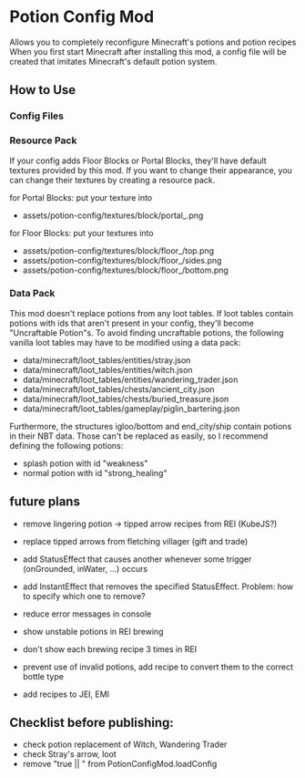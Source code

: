 # Potion Config Mod

Allows you to completely reconfigure Minecraft's potions and potion recipes
When you first start Minecraft after installing this mod, a config file will be created that imitates Minecraft's default potion system.

## How to Use

### Config Files

### Resource Pack

If your config adds Floor Blocks or Portal Blocks, they'll have default textures provided by this mod.
If you want to change their appearance, you can change their textures by creating a resource pack.

for Portal Blocks: put your texture into
- assets/potion-config/textures/block/portal_<potion id>.png

for Floor Blocks: put your textures into
- assets/potion-config/textures/block/floor_<potion id>/top.png
- assets/potion-config/textures/block/floor_<potion id>/sides.png
- assets/potion-config/textures/block/floor_<potion id>/bottom.png

### Data Pack

This mod doesn't replace potions from any loot tables.
If loot tables contain potions with ids that aren't present in your config, they'll become "Uncraftable Potion"s.
To avoid finding uncraftable potions, the following vanilla loot tables may have to be modified using a data pack:
- data/minecraft/loot_tables/entities/stray.json
- data/minecraft/loot_tables/entities/witch.json
- data/minecraft/loot_tables/entities/wandering_trader.json
- data/minecraft/loot_tables/chests/ancient_city.json
- data/minecraft/loot_tables/chests/buried_treasure.json
- data/minecraft/loot_tables/gameplay/piglin_bartering.json

Furthermore, the structures igloo/bottom and end_city/ship contain potions in their NBT data.
Those can't be replaced as easily, so I recommend defining the following potions:
- splash potion with id "weakness"
- normal potion with id "strong_healing"

## future plans

- remove lingering potion -> tipped arrow recipes from REI (KubeJS?)

- replace tipped arrows from fletching villager (gift and trade)
- add StatusEffect that causes another whenever some trigger (onGrounded, inWater, ...) occurs
- add InstantEffect that removes the specified StatusEffect. Problem: how to specify which one to remove?
- reduce error messages in console
- show unstable potions in REI brewing
- don't show each brewing recipe 3 times in REI
- prevent use of invalid potions, add recipe to convert them to the correct bottle type
- add recipes to JEI, EMI

## Checklist before publishing:
- check potion replacement of Witch, Wandering Trader
- check Stray's arrow, loot
- remove "true || " from PotionConfigMod.loadConfig